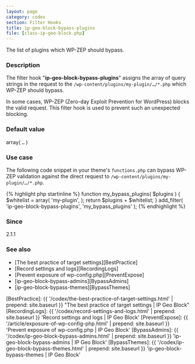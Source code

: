 ```yaml
---
layout: page
category: codex
section: Filter Hooks
title: ip-geo-block-bypass-plugins
file: [class-ip-geo-block.php]
---
```


The list of plugins which WP-ZEP should bypass.

<!--more-->

### Description ###

The filter hook "**ip-geo-block-bypass-plugins**" assigns the array of query 
strings in the request to the `/wp-content/plugins/my-plugin/…/*.php` which 
WP-ZEP should bypass.

In some cases, WP-ZEP (Zero-day Exploit Prevention for WordPress) blocks the 
valid request. This filter hook is used to prevent such an unexpected blocking.

### Default value ###

array( `…` )

### Use case ###

The following code snippet in your theme's `functions.php` can bypass WP-ZEP 
validation against the direct request to 
`/wp-content/plugins/my-plugin/…/*.php`.

{% highlight php startinline %}
function my_bypass_plugins( $plugins ) {
    $whitelist = array(
        'my-plugin',
    );
    return $plugins + $whitelist;
}
add_filter( 'ip-geo-block-bypass-plugins', 'my_bypass_plugins' );
{% endhighlight %}

### Since ###

2.1.1

### See also ###

- [The best practice of target settings][BestPractice]
- [Record settings and logs][RecordingLogs]
- [Prevent exposure of wp-config.php][PreventExpose]
- [ip-geo-block-bypass-admins][BypassAdmins]
- [ip-geo-block-bypass-themes][BypassThemes]

[IP-Geo-Block]:  https://wordpress.org/plugins/ip-geo-block/ "WordPress › IP Geo Block « WordPress Plugins"
[BestPractice]:  {{ '/codex/the-best-practice-of-target-settings.html' | prepend: site.baseurl }} "The best practice of target settings | IP Geo Block"
[RecordingLogs]: {{ '/codex/record-settings-and-logs.html'    | prepend: site.baseurl }} 'Record settings and logs | IP Geo Block'
[PreventExpose]: {{ '/article/exposure-of-wp-config-php.html' | prepend: site.baseurl }} 'Prevent exposure of wp-config.php | IP Geo Block'
[BypassAdmins]:  {{ '/codex/ip-geo-block-bypass-admins.html'  | prepend: site.baseurl }} 'ip-geo-block-bypass-admins | IP Geo Block'
[BypassThemes]:  {{ '/codex/ip-geo-block-bypass-themes.html'  | prepend: site.baseurl }} 'ip-geo-block-bypass-themes | IP Geo Block'
